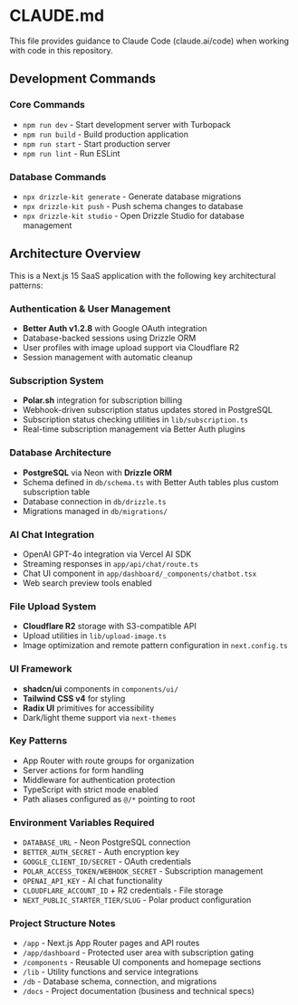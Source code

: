 # CLAUDE.md

This file provides guidance to Claude Code (claude.ai/code) when working with code in this repository.

## Development Commands

### Core Commands
- `npm run dev` - Start development server with Turbopack
- `npm run build` - Build production application  
- `npm run start` - Start production server
- `npm run lint` - Run ESLint

### Database Commands
- `npx drizzle-kit generate` - Generate database migrations
- `npx drizzle-kit push` - Push schema changes to database
- `npx drizzle-kit studio` - Open Drizzle Studio for database management

## Architecture Overview

This is a Next.js 15 SaaS application with the following key architectural patterns:

### Authentication & User Management
- **Better Auth v1.2.8** with Google OAuth integration
- Database-backed sessions using Drizzle ORM
- User profiles with image upload support via Cloudflare R2
- Session management with automatic cleanup

### Subscription System
- **Polar.sh** integration for subscription billing
- Webhook-driven subscription status updates stored in PostgreSQL
- Subscription status checking utilities in `lib/subscription.ts`
- Real-time subscription management via Better Auth plugins

### Database Architecture
- **PostgreSQL** via Neon with **Drizzle ORM**
- Schema defined in `db/schema.ts` with Better Auth tables plus custom subscription table
- Database connection in `db/drizzle.ts`
- Migrations managed in `db/migrations/`

### AI Chat Integration  
- OpenAI GPT-4o integration via Vercel AI SDK
- Streaming responses in `app/api/chat/route.ts`
- Chat UI component in `app/dashboard/_components/chatbot.tsx`
- Web search preview tools enabled

### File Upload System
- **Cloudflare R2** storage with S3-compatible API
- Upload utilities in `lib/upload-image.ts`
- Image optimization and remote pattern configuration in `next.config.ts`

### UI Framework
- **shadcn/ui** components in `components/ui/`
- **Tailwind CSS v4** for styling
- **Radix UI** primitives for accessibility
- Dark/light theme support via `next-themes`

### Key Patterns
- App Router with route groups for organization
- Server actions for form handling
- Middleware for authentication protection
- TypeScript with strict mode enabled
- Path aliases configured as `@/*` pointing to root

### Environment Variables Required
- `DATABASE_URL` - Neon PostgreSQL connection
- `BETTER_AUTH_SECRET` - Auth encryption key
- `GOOGLE_CLIENT_ID/SECRET` - OAuth credentials
- `POLAR_ACCESS_TOKEN/WEBHOOK_SECRET` - Subscription management
- `OPENAI_API_KEY` - AI chat functionality
- `CLOUDFLARE_ACCOUNT_ID` + R2 credentials - File storage
- `NEXT_PUBLIC_STARTER_TIER/SLUG` - Polar product configuration

### Project Structure Notes
- `/app` - Next.js App Router pages and API routes
- `/app/dashboard` - Protected user area with subscription gating
- `/components` - Reusable UI components and homepage sections  
- `/lib` - Utility functions and service integrations
- `/db` - Database schema, connection, and migrations
- `/docs` - Project documentation (business and technical specs)